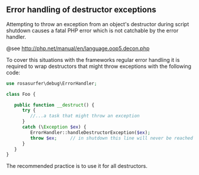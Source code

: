 Error handling of destructor exceptions
---------------------------------------

Attempting to throw an exception from an object's destructor during script shutdown causes a fatal PHP error which is 
not catchable by the error handler.

@see http://php.net/manual/en/language.oop5.decon.php

To cover this situations with the frameworks regular error handling it is required to wrap destructors that might throw 
exceptions with the following code:

```php
use rosasurfer\debug\ErrorHandler;

class Foo {

   public function __destruct() {
      try {
         //...a task that might throw an exception
      }
      catch (\Exception $ex) {
         ErrorHandler::handleDestructorException($ex);
         throw $ex;     // in shutdown this line will never be reached
      }
   }
}
```
The recommended practice is to use it for all destructors.

